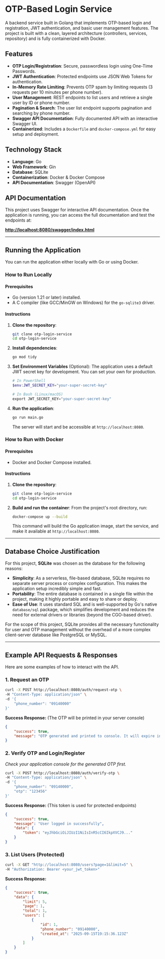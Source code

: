 # OTP-Based Login Service

A backend service built in Golang that implements OTP-based login and registration, JWT authentication, and basic user management features. The project is built with a clean, layered architecture (controllers, services, repository) and is fully containerized with Docker.

## Features

* **OTP Login/Registration**: Secure, passwordless login using One-Time Passwords.
* **JWT Authentication**: Protected endpoints use JSON Web Tokens for authentication.
* **In-Memory Rate Limiting**: Prevents OTP spam by limiting requests (3 requests per 10 minutes per phone number).
* **User Management**: REST endpoints to list users and retrieve a single user by ID or phone number.
* **Pagination & Search**: The user list endpoint supports pagination and searching by phone number.
* **Swagger API Documentation**: Fully documented API with an interactive Swagger UI.
* **Containerized**: Includes a `Dockerfile` and `docker-compose.yml` for easy setup and deployment.

## Technology Stack

* **Language**: Go
* **Web Framework**: Gin
* **Database**: SQLite
* **Containerization**: Docker & Docker Compose
* **API Documentation**: Swagger (OpenAPI)

## API Documentation

This project uses Swagger for interactive API documentation. Once the application is running, you can access the full documentation and test the endpoints at:

[**http://localhost:8080/swagger/index.html**](http://localhost:8080/swagger/index.html)


---
## Running the Application

You can run the application either locally with Go or using Docker.

### How to Run Locally

#### Prerequisites
* Go (version 1.21 or later) installed.
* A C compiler (like GCC/MinGW on Windows) for the `go-sqlite3` driver.

#### Instructions
1.  **Clone the repository**:
    ```bash
    git clone otp-login-service
    cd otp-login-service
    ```

2.  **Install dependencies**:
    ```bash
    go mod tidy
    ```

3.  **Set Environment Variables** (Optional):
    The application uses a default JWT secret key for development. You can set your own for production.
    ```powershell
    # In PowerShell
    $env:JWT_SECRET_KEY="your-super-secret-key"
    
    # In Bash (Linux/macOS)
    export JWT_SECRET_KEY="your-super-secret-key"
    ```

4.  **Run the application**:
    ```bash
    go run main.go
    ```
    The server will start and be accessible at `http://localhost:8080`.

### How to Run with Docker

#### Prerequisites
* Docker and Docker Compose installed.

#### Instructions
1.  **Clone the repository**:
    ```bash
    git clone otp-login-service
    cd otp-login-service
    ```

2.  **Build and run the container**:
    From the project's root directory, run:
    ```bash
    docker-compose up --build
    ```
    This command will build the Go application image, start the service, and make it available at `http://localhost:8080`.

---
## Database Choice Justification

For this project, **SQLite** was chosen as the database for the following reasons:

* **Simplicity**: As a serverless, file-based database, SQLite requires no separate server process or complex configuration. This makes the application setup incredibly simple and fast.
* **Portability**: The entire database is contained in a single file within the project, making it highly portable and easy to share or deploy.
* **Ease of Use**: It uses standard SQL and is well-supported by Go's native `database/sql` package, which simplifies development and reduces the need for external drivers or libraries (beyond the CGO-based driver).

For the scope of this project, SQLite provides all the necessary functionality for user and OTP management without the overhead of a more complex client-server database like PostgreSQL or MySQL.

---
## Example API Requests & Responses

Here are some examples of how to interact with the API.

### 1. Request an OTP

```bash
curl -X POST http://localhost:8080/auth/request-otp \
-H "Content-Type: application/json" \
-d '{
    "phone_number": "09140000"
}'
```
**Success Response:** (The OTP will be printed in your server console)
```json
{
    "success": true,
    "message": "OTP generated and printed to console. It will expire in 2 minutes."
}
```

### 2. Verify OTP and Login/Register

_Check your application console for the generated OTP first._

```bash
curl -X POST http://localhost:8080/auth/verify-otp \
-H "Content-Type: application/json" \
-d '{
    "phone_number": "09140000",
    "otp": "123456"
}'
```
**Success Response:** (This token is used for protected endpoints)
```json
{
    "success": true,
    "message": "User logged in successfully",
    "data": {
        "token": "eyJhbGciOiJIUzI1NiIsInR5cCI6IkpXVCJ9..."
    }
}
```

### 3. List Users (Protected)

```bash
curl -X GET "http://localhost:8080/users?page=1&limit=5" \
-H "Authorization: Bearer <your_jwt_token>"
```
**Success Response:**
```json
{
    "success": true,
    "data": {
        "limit": 5,
        "page": 1,
        "total": 1,
        "users": [
            {
                "id": 1,
                "phone_number": "09140000",
                "created_at": "2025-09-15T19:15:36.123Z"
            }
        ]
    }
}
```
